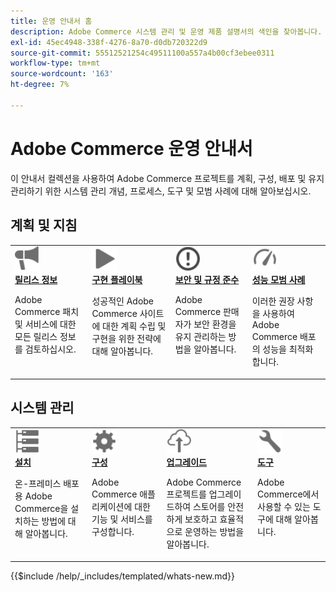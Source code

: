 ```yaml
---
title: 운영 안내서 홈
description: Adobe Commerce 시스템 관리 및 운영 제품 설명서의 색인을 찾아봅니다.
exl-id: 45ec4948-338f-4276-8a70-d0db720322d9
source-git-commit: 55512521254c49511100a557a4b00cf3ebee0311
workflow-type: tm+mt
source-wordcount: '163'
ht-degree: 7%

---
```



# Adobe Commerce 운영 안내서

이 안내서 컬렉션을 사용하여 Adobe Commerce 프로젝트를 계획, 구성, 배포 및 유지 관리하기 위한 시스템 관리 개념, 프로세스, 도구 및 모범 사례에 대해 알아보십시오.

## 계획 및 지침

<table>
<tr>
  <td valign="top">
    <a href="../release/release-notes/overview.md">
      <img alt="릴리스 정보" src="../assets/icons/promote.svg" width="40"/>
    </a>
    <div>
      <a href="../release/release-notes/overview.md"><strong>릴리스 정보</strong></a>
      <p>Adobe Commerce 패치 및 서비스에 대한 모든 릴리스 정보를 검토하십시오.</p>
    </div>
  </td>
    <td valign="top">
    <a href="../implementation-playbook/overview.md">
      <img alt="구현" src="../assets/icons/play.svg" width="40"/>
    </a>
    <div>
      <a href="../implementation-playbook/overview.md"><strong>구현 플레이북</strong></a>
      <p>성공적인 Adobe Commerce 사이트에 대한 계획 수립 및 구현을 위한 전략에 대해 알아봅니다.</p>
    </div>
  </td>
  <td valign="top">
    <a href="../security-and-compliance/overview.md">
       <img alt="엔터프라이즈" src="../assets/icons/alert-circle.svg" width="40"/>
    </a>
    <div>
      <a href="../security-and-compliance/overview.md"><strong>보안 및 규정 준수</strong></a>
      <p>Adobe Commerce 판매자가 보안 환경을 유지 관리하는 방법을 알아봅니다.</p>
    </div>
  </td>
    <td valign="top">
    <a href="../performance/overview.md">
       <img alt="성능" src="../assets/icons/gauge.svg" width="40"/>
    </a>
    <div>
      <a href="../performance/overview.md"><strong>성능 모범 사례</strong></a>
      <p>이러한 권장 사항을 사용하여 Adobe Commerce 배포의 성능을 최적화합니다.</p>
    </div>
  </td>
</tr>
</table>

## 시스템 관리

<table>
<tr>
  <td valign="top">
    <a href="../installation/overview.md">
      <img alt="설치(온-프레미스)" src="../assets/icons/servers.svg" width="40"/>
    </a>
    <div>
      <a href="../installation/overview.md"><strong>설치</strong></a>
      <p>온-프레미스 배포용 Adobe Commerce을 설치하는 방법에 대해 알아봅니다.</p>
    </div>
  </td>
  <td valign="top">
    <a href="../configuration/overview.md">
      <img alt="구성" src="../assets/icons/settings.svg" width="40"/>
    </a>
    <div>
      <a href="../configuration/overview.md"><strong>구성</strong></a>
      <p>Adobe Commerce 애플리케이션에 대한 기능 및 서비스를 구성합니다.</p>
    </div>
  </td>
  <td valign="top">
    <a href="../upgrade/overview.md">
      <img alt="업그레이드" src="../assets/icons/upload-cloud.svg" width="40"/>
    </a>
    <div>
      <a href="../upgrade/overview.md"><strong>업그레이드</strong></a>
      <p>Adobe Commerce 프로젝트를 업그레이드하여 스토어를 안전하게 보호하고 효율적으로 운영하는 방법을 알아봅니다.</p>
    </div>
  </td>
  <td valign="top">
    <a href="../tools/overview.md">
       <img alt="도구" src="../assets/icons/wrench.svg" width="40"/>
    </a>
    <div>
      <a href="../tools/overview.md"><strong>도구</strong></a>
      <p>Adobe Commerce에서 사용할 수 있는 도구에 대해 알아봅니다.</p>
    </div>
  </td>
</tr>
</table>

{{$include /help/_includes/templated/whats-new.md}}

<!-- Last updated from includes: 2025-08-22 13:46:00 -->
